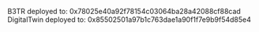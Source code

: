 B3TR deployed to: 0x78025e40a92f78154c03064ba28a42088cf88cad
DigitalTwin deployed to: 0x85502501a97b1c763dae1a90f1f7e9b9f54d85e4